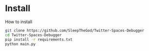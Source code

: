 # Install
How to install
```bash
git clone https://github.com/SleepTheGod/Twitter-Spaces-Debugger
cd Twitter-Spaces-Debugger
pip install -r requirements.txt
python main.py
```
